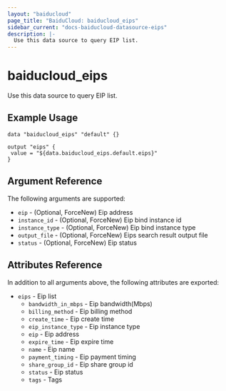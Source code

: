 ```yaml
---
layout: "baiducloud"
page_title: "BaiduCloud: baiducloud_eips"
sidebar_current: "docs-baiducloud-datasource-eips"
description: |-
  Use this data source to query EIP list.
---
```


# baiducloud_eips

Use this data source to query EIP list.

## Example Usage

```hcl
data "baiducloud_eips" "default" {}

output "eips" {
 value = "${data.baiducloud_eips.default.eips}"
}
```

## Argument Reference

The following arguments are supported:

* `eip` - (Optional, ForceNew) Eip address
* `instance_id` - (Optional, ForceNew) Eip bind instance id
* `instance_type` - (Optional, ForceNew) Eip bind instance type
* `output_file` - (Optional, ForceNew) Eips search result output file
* `status` - (Optional, ForceNew) Eip status

## Attributes Reference

In addition to all arguments above, the following attributes are exported:

* `eips` - Eip list
  * `bandwidth_in_mbps` - Eip bandwidth(Mbps)
  * `billing_method` - Eip billing method
  * `create_time` - Eip create time
  * `eip_instance_type` - Eip instance type
  * `eip` - Eip address
  * `expire_time` - Eip expire time
  * `name` - Eip name
  * `payment_timing` - Eip payment timing
  * `share_group_id` - Eip share group id
  * `status` - Eip status
  * `tags` - Tags


